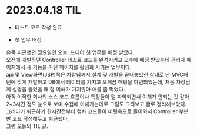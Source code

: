 # **2023.04.18 TIL**

- 테스트 코드 작성 완료

- 첫 업무 배정

유독 피곤했던 월요일인 오늘, 드디어 첫 업무를 배정 받았다.   
오전에 개발하던 Controller 테스트 코드를 완성시키고 오후에 배정 받았는데 관리자 페이지에서 새 기능을 가진 페이지를 활성화 시키는 업무이다.   
api 및 View화면(JSP)쪽은 차장님께서 설계 및 개발을 끝내놓으신 상태로 난 MVC패턴에 맞게 개발하고 DB에서 데이터를 가지고 오게끔 매핑을 하면되었는데, 처음 차장님께 설명을 들었을 때 잘 이해가 가지않아 애를 좀 먹었다.   
아직 이직한 회사의 소스 코드 흐름이나 특징들이 덜 파악되면서 이해가 안되는 것 같아 2~3시간 정도 눈으로 보며 수첩에 이해가는데로 그림도 그려보고 글로 정리해보았다.   
그러다가 퇴근하기 한시간전부터 점차 코드들이 머릿속으로 들어와서 Controller 부분만 코드 작성해두고 퇴근했다.   
그럼 오늘의 TIL 끝.
